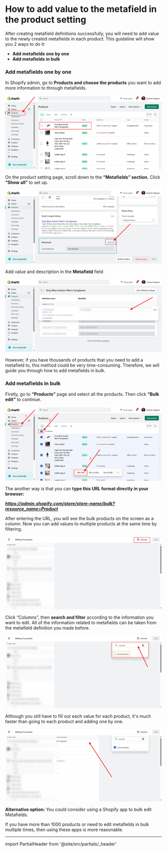 # How to add value to the metafield in the product setting

After creating metafield definitions successfully, you will need to add value to the newly created metafields in each product. This guideline will show you 2 ways to do it:

- **Add metafields one by one**
- **Add metafields in bulk**

### Add metafields one by one

In Shopify admin, go to **Products and choose the products** you want to add more information to through metafields.

![Fordeer-Store-·-Products-·-Shopify.png](How%20to%20add%20value%20to%20the%20metafield%20in%20the%20product%20s%203723b19c8be74b52ba6fe617d664df1f/Fordeer-Store--Products--Shopify.png)

On the product setting page, scroll down to the **“Metafields” section.** Click **“Show all”** to set up.

![Fordeer-Store-·-Products-·-Grey-Blue-Aviator-Men-s-Sunglasses-·-Shopify.png](How%20to%20add%20value%20to%20the%20metafield%20in%20the%20product%20s%203723b19c8be74b52ba6fe617d664df1f/Fordeer-Store--Products--Grey-Blue-Aviator-Men-s-Sunglasses--Shopify.png)

Add value and description in the **Metafield** field

![Fordeer-Store-·-Product-·-Metafields-·-Grey-Blue-Aviator-Men-s-Sunglasses-·-Shopify.png](How%20to%20add%20value%20to%20the%20metafield%20in%20the%20product%20s%203723b19c8be74b52ba6fe617d664df1f/Fordeer-Store--Product--Metafields--Grey-Blue-Aviator-Men-s-Sunglasses--Shopify.png)

However, if you have thousands of products that you need to add a metafield to, this method could be very time-consuming. Therefore, we will guide you through how to add metafields in bulk.

### **Add metafields in bulk**

Firstly, go to **“Products”** page and select all the products. Then click **“Bulk edit”** to continue. 

![Fordeer-Store-·-Products-·-Shopify (1).png](How%20to%20add%20value%20to%20the%20metafield%20in%20the%20product%20s%203723b19c8be74b52ba6fe617d664df1f/Fordeer-Store--Products--Shopify_(1).png)

The another way is that you can **type this URL format directly in your browser:**

***https://admin.shopify.com/store/store-name/bulk?resource_name=Product***

After entering the URL, you will see the bulk products on the screen as a column. Now you can add values to multiple products at the same time by filtering. 

![Shopify (7).png](How%20to%20add%20value%20to%20the%20metafield%20in%20the%20product%20s%203723b19c8be74b52ba6fe617d664df1f/Shopify_(7).png)

Click “Columns”, then **search and filter** according to the information you want to edit. All of the information related to metafields can be taken from the metafield definition you made before. 

![Shopify (8).png](How%20to%20add%20value%20to%20the%20metafield%20in%20the%20product%20s%203723b19c8be74b52ba6fe617d664df1f/Shopify_(8).png)

Although you still have to fill out each value for each product, it's much faster than going to each product and adding one by one.

![Shopify (9).png](How%20to%20add%20value%20to%20the%20metafield%20in%20the%20product%20s%203723b19c8be74b52ba6fe617d664df1f/Shopify_(9).png)

**Alternative option:** You could consider using a Shopify app to bulk edit Metafields.

If you have more than 1000 products or need to edit metafields in bulk multiple times, then using these apps is more reasonable.

---

import PartialHeader from '@site/src/partials/_header'

<PartialHeader/>
